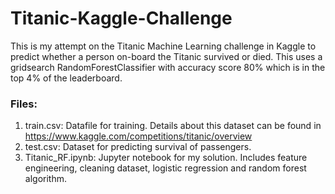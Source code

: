 # Titanic-Kaggle-Challenge
This is my attempt on the Titanic Machine Learning challenge in Kaggle to predict whether a person on-board the Titanic survived or died. This uses a gridsearch RandomForestClassifier with accuracy score 80% which is in the top 4% of the leaderboard.

### Files:

1. train.csv: Datafile for training. Details about this dataset can be found in https://www.kaggle.com/competitions/titanic/overview
2. test.csv: Dataset for predicting survival of passengers.
3. Titanic_RF.ipynb: Jupyter notebook for my solution. Includes feature engineering, cleaning dataset, logistic regression and random forest algorithm.
